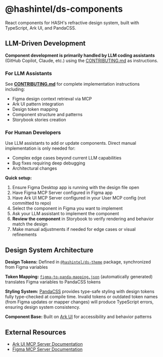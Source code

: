 # @hashintel/ds-components

React components for HASH's refractive design system, built with TypeScript, Ark UI, and PandaCSS.

## LLM-Driven Development

**Component development is primarily handled by LLM coding assistants** (GitHub Copilot, Claude, etc.) using the [CONTRIBUTING.md](./CONTRIBUTING.md) as instructions.

### For LLM Assistants

See **[CONTRIBUTING.md](./CONTRIBUTING.md)** for complete implementation instructions including:

- Figma design context retrieval via MCP
- Ark UI pattern integration
- Design token mapping
- Component structure and patterns
- Storybook stories creation

### For Human Developers

Use LLM assistants to add or update components. Direct manual implementation is only needed for:

- Complex edge cases beyond current LLM capabilities
- Bug fixes requiring deep debugging
- Architectural changes

**Quick setup:**

1. Ensure Figma Desktop app is running with the design file open
2. Have Figma MCP Server configured in Figma app
3. Have Ark UI MCP Server configured in your User MCP config (not committed to repo)
4. Select the component in Figma you want to implement
5. Ask your LLM assistant to implement the component
6. **Review the component** in Storybook to verify rendering and behavior match the design
7. Make manual adjustments if needed for edge cases or visual refinements

## Design System Architecture

**Design Tokens:** Defined in [`@hashintel/ds-theme`](../ds-theme) package, synchronized from Figma variables

**Token Mapping:** [`figma-to-panda-mapping.json`](../ds-theme/figma-to-panda-mapping.json) (automatically generated) translates Figma variables to PandaCSS tokens

**Styling System:** [PandaCSS](https://panda-css.com) provides type-safe styling with design tokens fully type-checked at compile time. Invalid tokens or outdated token names (from Figma updates or mapper changes) will produce TypeScript errors, ensuring design system consistency.

**Component Base:** Built on [Ark UI](https://ark-ui.com) for accessibility and behavior patterns

## External Resources

- [Ark UI MCP Server Documentation](https://ark-ui.com/docs/ai/mcp-server)
- [Figma MCP Server Documentation](https://help.figma.com/hc/en-us/articles/32132100833559-Guide-to-the-Figma-MCP-server)
